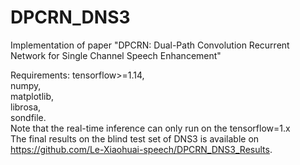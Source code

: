 # DPCRN_DNS3
Implementation of paper "DPCRN: Dual-Path Convolution Recurrent Network for Single Channel Speech Enhancement"

Requirements:
tensorflow>=1.14,  
numpy,  
matplotlib,  
librosa,  
sondfile.  
Note that the real-time inference can only run on the tensorflow=1.x  
The final results on the blind test set of DNS3 is available on https://github.com/Le-Xiaohuai-speech/DPCRN_DNS3_Results.
